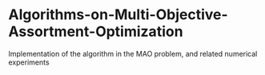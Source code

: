 # Algorithms-on-Multi-Objective-Assortment-Optimization
Implementation of the algorithm in the MAO problem, and related numerical experiments
